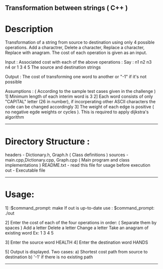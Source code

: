 ## Transformation between strings ( C++ )

# Description
Transformation of a string from source to destination using only 4 possible operations. Add a charactrer, Delete a character, Replace a character, Replace with anagram. The cost of each operation is given as an input.

Input : Associated cost with each of the above operations :
Say : n1 n2 n3 n4 or 1 3 4 5
The source and destination strings

Output : The cost of transforming one word to another or "-1" if it's not possible

Assumptions : ( According to the sample test cases given in the challenge )
1] Minimum length of each interim word is 3
2] Each word consists of only "CAPITAL" letter (26 in number), 
   if incorperating other ASCII characters the code can be changed accordingly
3] The weight of each edge is positive ( no negative egde weights or cycles ).
   This is required to apply dijkstra's algorithm

*************************************************************************************
# Directory Structure :
headers - Dictionary.h, Graph.h	( Class definitions )
sources	- main.cpp,Dictionary.cpp, Graph.cpp ( Main program and class implementations )
README.txt - read this file for usage before execution
out	- Executable file
*************************************************************************************
# Usage:
1] :$command_prompt: make
If out is up-to-date use :
$command_prompt: ./out

2] Enter the cost of each of the four operations in order: 
( Separate them by spaces )
Add a letter
Delete a letter
Change a letter
Take an anagram of existing word
Ex: 1 3 4 5

3] Enter the source word
HEALTH
4] Enter the destination word
HANDS

5] Output is displayed. Two cases:
a) Shortest cost path from source to destination
b) '-1' if there is no existing path
*************************************************************************************
